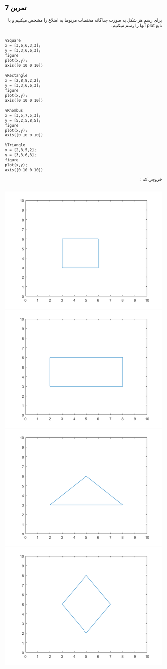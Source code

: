 ## تمرین 7
<div dir='rtl'>
  برای رسم هر شکل به صورت جداگانه مختصات مربوط به اضلاع را مشخص میکنیم و با تابع plot آنها را رسم میکنیم.
</div>
</br>

```
%Square
x = [3,6,6,3,3];
y = [3,3,6,6,3];
figure
plot(x,y);
axis([0 10 0 10])

%Rectangle
x = [2,8,8,2,2];
y = [3,3,6,6,3];
figure
plot(x,y);
axis([0 10 0 10])

%Rhombus
x = [3,5,7,5,3];
y = [5,2,5,8,5];
figure
plot(x,y);
axis([0 10 0 10])

%Triangle
x = [2,8,5,2];
y = [3,3,6,3];
figure
plot(x,y);
axis([0 10 0 10])
```
<div dir='rtl'>
  خروجی کد :
</div>
</br>

![](p7_square.png)
![](p7_rectangle.png)
![](p7_triangle.png)
![](p7_rhombus.png)
